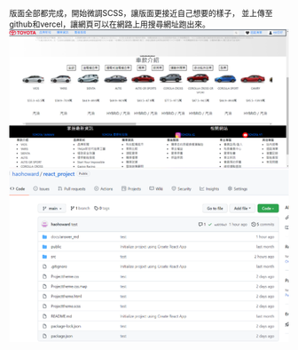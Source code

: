 版面全部都完成，開始微調SCSS，讓版面更接近自己想要的樣子，
並上傳至github和vercel，讓網頁可以在網路上用搜尋網址跑出來。
![](../projectimg/作業8.PNG)
![](../projectimg/作業10.PNG)

